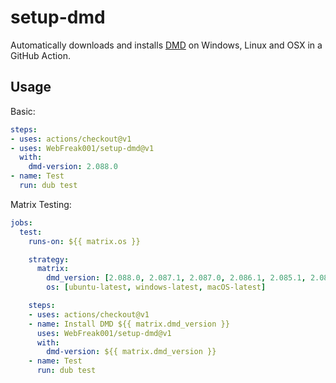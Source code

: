 # setup-dmd

Automatically downloads and installs [DMD](https://dlang.org/download.html) on Windows, Linux and OSX in a GitHub Action.

## Usage

Basic:
```yaml
steps:
- uses: actions/checkout@v1
- uses: WebFreak001/setup-dmd@v1
  with:
    dmd-version: 2.088.0
- name: Test
  run: dub test
```

Matrix Testing:
```yaml
jobs:
  test:
    runs-on: ${{ matrix.os }}

    strategy:
      matrix:
        dmd_version: [2.088.0, 2.087.1, 2.087.0, 2.086.1, 2.085.1, 2.084.1, 2.083.1]
        os: [ubuntu-latest, windows-latest, macOS-latest]

    steps:
    - uses: actions/checkout@v1
    - name: Install DMD ${{ matrix.dmd_version }}
      uses: WebFreak001/setup-dmd@v1
      with:
        dmd-version: ${{ matrix.dmd_version }}
    - name: Test
      run: dub test
```
